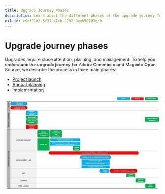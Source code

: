 ```yaml
---
title: Upgrade Journey Phases
description: Learn about the different phases of the upgrade journey for Adobe Commerce and Magento Open Source projects.
exl-id: c0e39102-5f37-47cb-9792-9eeb50707ec8
---
```

# Upgrade journey phases

Upgrades require close attention, planning, and management. To help you understand the upgrade journey for Adobe Commerce and Magento Open Source, we describe the process in three main phases: 

- [Project launch](project-launch.md)
- [Annual planning](annual-planning.md)
- [Implementation](implementation.md)

![](../../assets/upgrade-guide/upgrade-journey-phases.svg)

